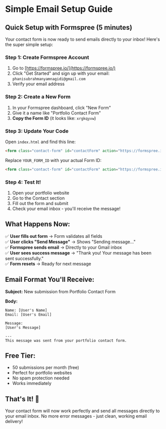 # Simple Email Setup Guide

## Quick Setup with Formspree (5 minutes)

Your contact form is now ready to send emails directly to your inbox! Here's the super simple setup:

### Step 1: Create Formspree Account
1. Go to [https://formspree.io/](https://formspree.io/)
2. Click "Get Started" and sign up with your email: `phanisubrahmanyamnagidi@gmail.com`
3. Verify your email address

### Step 2: Create a New Form
1. In your Formspree dashboard, click "New Form"
2. Give it a name like "Portfolio Contact Form"
3. **Copy the Form ID** (it looks like: `xrgkqyvw`)

### Step 3: Update Your Code
Open `index.html` and find this line:
```html
<form class="contact-form" id="contactForm" action="https://formspree.io/f/YOUR_FORM_ID" method="POST" novalidate>
```

Replace `YOUR_FORM_ID` with your actual Form ID:
```html
<form class="contact-form" id="contactForm" action="https://formspree.io/f/xrgkqyvw" method="POST" novalidate>
```

### Step 4: Test It!
1. Open your portfolio website
2. Go to the Contact section
3. Fill out the form and submit
4. Check your email inbox - you'll receive the message!

## What Happens Now:

✅ **User fills out form** → Form validates all fields  
✅ **User clicks "Send Message"** → Shows "Sending message..."  
✅ **Formspree sends email** → Directly to your Gmail inbox  
✅ **User sees success message** → "Thank you! Your message has been sent successfully."  
✅ **Form resets** → Ready for next message  

## Email Format You'll Receive:

**Subject:** New submission from Portfolio Contact Form

**Body:**
```
Name: [User's Name]
Email: [User's Email]

Message:
[User's Message]

---
This message was sent from your portfolio contact form.
```

## Free Tier:
- 50 submissions per month (free)
- Perfect for portfolio websites
- No spam protection needed
- Works immediately

## That's It! 🎉

Your contact form will now work perfectly and send all messages directly to your email inbox. No more error messages - just clean, working email delivery!

